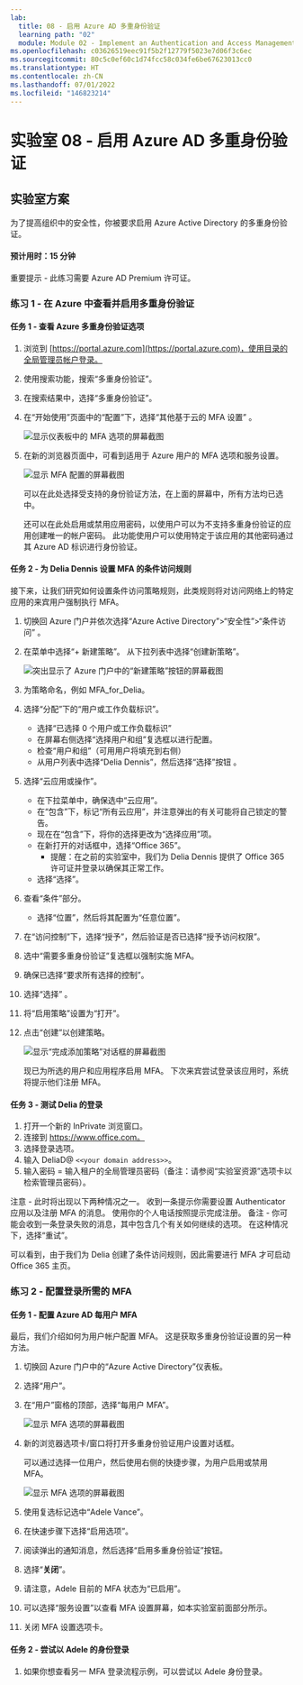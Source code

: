 ```yaml
---
lab:
  title: 08 - 启用 Azure AD 多重身份验证
  learning path: "02"
  module: Module 02 - Implement an Authentication and Access Management Solution
ms.openlocfilehash: c03626519eec91f5b2f12779f5023e7d06f3c6ec
ms.sourcegitcommit: 80c5c0ef60c1d74fcc58c034fe6be67623013cc0
ms.translationtype: HT
ms.contentlocale: zh-CN
ms.lasthandoff: 07/01/2022
ms.locfileid: "146823214"
---
```

# <a name="lab-08---enable-azure-ad-multi-factor-authentication"></a>实验室 08 - 启用 Azure AD 多重身份验证

## <a name="lab-scenario"></a>实验室方案

为了提高组织中的安全性，你被要求启用 Azure Active Directory 的多重身份验证。

#### <a name="estimated-time-15-minutes"></a>预计用时：15 分钟

重要提示 - 此练习需要 Azure AD Premium 许可证。

### <a name="exercise-1---review-and-enable-multi-factor-authentication-in-azure"></a>练习 1 - 在 Azure 中查看并启用多重身份验证

#### <a name="task-1---review-azure-multi-factor-authentication-options"></a>任务 1 - 查看 Azure 多重身份验证选项

1. 浏览到 [https://portal.azure.com](https://portal.azure.com)，使用目录的全局管理员帐户登录。

2. 使用搜索功能，搜索“多重身份验证”。

3. 在搜索结果中，选择“多重身份验证”。

4. 在“开始使用”页面中的“配置”下，选择“其他基于云的 MFA 设置” 。

    ![显示仪表板中的 MFA 选项的屏幕截图](./media/lp2-mod1-set-additional-mfa-settings.png)

5. 在新的浏览器页面中，可看到适用于 Azure 用户的 MFA 选项和服务设置。

    ![显示 MFA 配置的屏幕截图](./media/lp2-mod1-mfa-settings.png)

    可以在此处选择受支持的身份验证方法，在上面的屏幕中，所有方法均已选中。

    还可以在此处启用或禁用应用密码，以使用户可以为不支持多重身份验证的应用创建唯一的帐户密码。 此功能使用户可以使用特定于该应用的其他密码通过其 Azure AD 标识进行身份验证。

#### <a name="task-2---setup-conditional-access-rules-for-mfa-for-delia-dennis"></a>任务 2 - 为 Delia Dennis 设置 MFA 的条件访问规则

接下来，让我们研究如何设置条件访问策略规则，此类规则将对访问网络上的特定应用的来宾用户强制执行 MFA。

1. 切换回 Azure 门户并依次选择“Azure Active Directory”>“安全性”>“条件访问”  。

2. 在菜单中选择“+ 新建策略”。 从下拉列表中选择“创建新策略”。

    ![突出显示了 Azure 门户中的“新建策略”按钮的屏幕截图](./media/lp2-mod1-azure-ad-conditional-access-policy.png)

3. 为策略命名，例如 MFA_for_Delia。

4. 选择“分配”下的“用户或工作负载标识”。

    - 选择“已选择 0 个用户或工作负载标识”  
    - 在屏幕右侧选择“选择用户和组”复选框以进行配置。
    - 检查“用户和组”（可用用户将填充到右侧）
    - 从用户列表中选择“Delia Dennis”，然后选择“选择”按钮 。

5. 选择“云应用或操作”。

   - 在下拉菜单中，确保选中“云应用”。
   - 在“包含”下，标记“所有云应用”，并注意弹出的有关可能将自己锁定的警告。 
   - 现在在“包含”下，将你的选择更改为“选择应用”项。
   - 在新打开的对话框中，选择“Office 365”。
      - 提醒：在之前的实验室中，我们为 Delia Dennis 提供了 Office 365 许可证并登录以确保其正常工作。
   - 选择“选择”。

6. 查看“条件”部分。

   - 选择“位置”，然后将其配置为“任意位置”。

7. 在“访问控制”下，选择“授予”，然后验证是否已选择“授予访问权限”。

8. 选中“需要多重身份验证”复选框以强制实施 MFA。

9. 确保已选择“要求所有选择的控制”。

10. 选择“选择”  。

11. 将“启用策略”设置为“打开”。

12. 点击“创建”以创建策略。

    ![显示“完成添加策略”对话框的屏幕截图](./media/lp2-mod1-conditional-access-new-policy-complete.png)

    现已为所选的用户和应用程序启用 MFA。 下次来宾尝试登录该应用时，系统将提示他们注册 MFA。

#### <a name="task-3---test-delias-login"></a>任务 3 - 测试 Delia 的登录

1. 打开一个新的 InPrivate 浏览窗口。
2. 连接到 https://www.office.com。
3. 选择登录选项。
4. 输入 DeliaD@ `<<your domain address>>`。
5. 输入密码 = 输入租户的全局管理员密码（备注：请参阅“实验室资源”选项卡以检索管理员密码）。

注意 - 此时将出现以下两种情况之一。  收到一条提示你需要设置 Authenticator 应用以及注册 MFA 的消息。  使用你的个人电话按照提示完成注册。  备注 - 你可能会收到一条登录失败的消息，其中包含几个有关如何继续的选项。  在这种情况下，选择“重试”。

可以看到，由于我们为 Delia 创建了条件访问规则，因此需要进行 MFA 才可启动 Office 365 主页。

### <a name="exercise-2---configure-mfa-to-be-required-for-login"></a>练习 2 - 配置登录所需的 MFA

#### <a name="task-1---configure-azure-ad-per-user-mfa"></a>任务 1 - 配置 Azure AD 每用户 MFA

最后，我们介绍如何为用户帐户配置 MFA。 这是获取多重身份验证设置的另一种方法。

1. 切换回 Azure 门户中的“Azure Active Directory”仪表板。

2. 选择“用户”。

3. 在“用户”窗格的顶部，选择“每用户 MFA”。

   ![显示 MFA 选项的屏幕截图](./media/lp2-mod1-users-mfa.png)

4. 新的浏览器选项卡/窗口将打开多重身份验证用户设置对话框。

   可以通过选择一位用户，然后使用右侧的快捷步骤，为用户启用或禁用 MFA。

   ![显示 MFA 选项的屏幕截图](./media/lp2-mod1-mfa-service-settings-and-users.png)

5. 使用复选标记选中“Adele Vance”。
6. 在快速步骤下选择“启用选项”。
7. 阅读弹出的通知消息，然后选择“启用多重身份验证”按钮。
8. 选择“**关闭**”。
9. 请注意，Adele 目前的 MFA 状态为“已启用”。
10. 可以选择“服务设置”以查看 MFA 设置屏幕，如本实验室前面部分所示。
11. 关闭 MFA 设置选项卡。

#### <a name="task-2----try-logging-in-as-adele"></a>任务 2 - 尝试以 Adele 的身份登录

1. 如果你想查看另一 MFA 登录流程示例，可以尝试以 Adele 身份登录。
